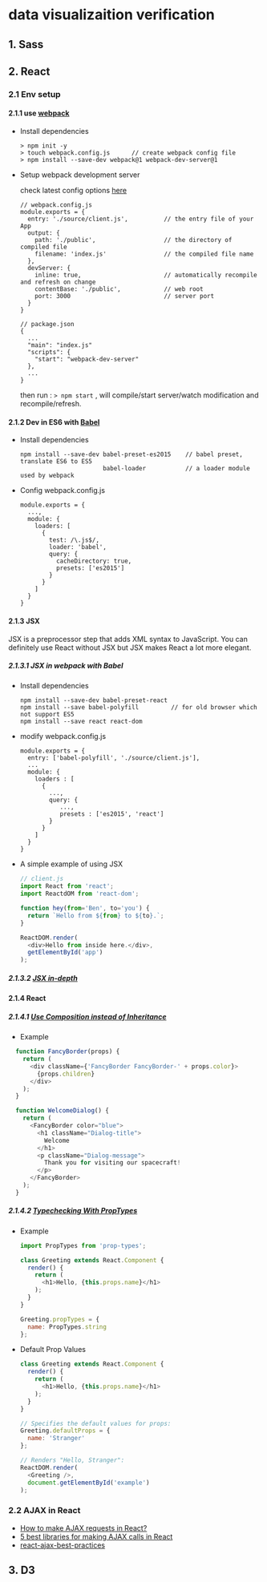 # data visualizaition verification

## 1. Sass

## 2. React
### 2.1 Env setup
#### 2.1.1 use [webpack](https://webpack.js.org/)
- Install dependencies
  ```
  > npm init -y
  > touch webpack.config.js      // create webpack config file
  > npm install --save-dev webpack@1 webpack-dev-server@1
  ```
- Setup webpack development server
  
  check latest config options [here](https://webpack.js.org/configuration/)
  
  ```
  // webpack.config.js
  module.exports = {
    entry: './source/client.js',          // the entry file of your App
    output: {
      path: './public',                   // the directory of compiled file
      filename: 'index.js'                // the compiled file name
    },
    devServer: {
      inline: true,                       // automatically recompile and refresh on change
      contentBase: './public',            // web root
      port: 3000                          // server port
    }
  }
  
  // package.json
  {
    ...
    "main": "index.js"
    "scripts": {
      "start": "webpack-dev-server"
    },
    ...
  }
  ```
  then run : `> npm start` , will compile/start server/watch modification and recompile/refresh.

#### 2.1.2 Dev in ES6 with [Babel](http://babeljs.io/)
- Install dependencies
  ```
  npm install --save-dev babel-preset-es2015    // babel preset, translate ES6 to ES5
                         babel-loader           // a loader module used by webpack
  ```
- Config webpack.config.js
  ```
  module.exports = {
    ...,
    module: {
      loaders: [
        {
          test: /\.js$/,
          loader: 'babel',
          query: {
            cacheDirectory: true,
            presets: ['es2015']
          }
        }
      ]
    }
  }
  ```
  
#### 2.1.3 JSX
JSX is a preprocessor step that adds XML syntax to JavaScript. You can definitely use React without JSX but JSX makes React a lot more elegant.
##### 2.1.3.1 JSX in webpack with Babel
- Install dependencies
  ```
  npm install --save-dev babel-preset-react
  npm install --save babel-polyfill         // for old browser which not support ES5
  npm install --save react react-dom
  ```
  
- modify webpack.config.js
  ```
  module.exports = {
    entry: ['babel-polyfill', './source/client.js'],
    ...
    module: {
      loaders : [
        {
          ...,
          query: {
             ...,
             presets : ['es2015', 'react']
          }
        }
      ]
    }
  }
  ```
  
- A simple example of using JSX
  ```javascript
  // client.js
  import React from 'react';
  import ReactdOM from 'react-dom';
  
  function hey(from='Ben', to='you') {
    return `Hello from ${from} to ${to}.`;
  }
  
  ReactDOM.render(
    <div>Hello from inside here.</div>,
    getElementById('app')
  );
  ```

##### 2.1.3.2 [JSX in-depth](https://facebook.github.io/react/docs/jsx-in-depth.html)

#### 2.1.4 React
##### 2.1.4.1 [Use Composition instead of Inheritance](https://facebook.github.io/react/docs/composition-vs-inheritance.html)
- Example
```javascript
  function FancyBorder(props) {
    return (
      <div className={'FancyBorder FancyBorder-' + props.color}>
        {props.children}
      </div>
    );
  }

  function WelcomeDialog() {
    return (
      <FancyBorder color="blue">
        <h1 className="Dialog-title">
          Welcome
        </h1>
        <p className="Dialog-message">
          Thank you for visiting our spacecraft!
        </p>
      </FancyBorder>
    );
  }
```

##### 2.1.4.2 [Typechecking With PropTypes](https://facebook.github.io/react/docs/typechecking-with-proptypes.html)
- Example
  ```javascript
  import PropTypes from 'prop-types';

  class Greeting extends React.Component {
    render() {
      return (
        <h1>Hello, {this.props.name}</h1>
      );
    }
  }

  Greeting.propTypes = {
    name: PropTypes.string
  };
  ```
  
- Default Prop Values
  ```javascript
  class Greeting extends React.Component {
    render() {
      return (
        <h1>Hello, {this.props.name}</h1>
      );
    }
  }

  // Specifies the default values for props:
  Greeting.defaultProps = {
    name: 'Stranger'
  };

  // Renders "Hello, Stranger":
  ReactDOM.render(
    <Greeting />,
    document.getElementById('example')
  );
  ```
### 2.2 AJAX in React

- [How to make AJAX requests in React?](https://medium.com/@baphemot/how-to-make-ajax-requests-in-react-a6a52bb5a8b1)
- [5 best libraries for making AJAX calls in React](https://hashnode.com/post/5-best-libraries-for-making-ajax-calls-in-react-cis8x5f7k0jl7th53z68s41k1)
- [react-ajax-best-practices](http://andrewhfarmer.com/react-ajax-best-practices/)

## 3. D3
